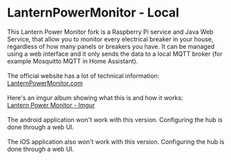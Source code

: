 # LanternPowerMonitor - Local
This Lantern Power Monitor fork is a Raspberry Pi service and Java Web Service, that allow you to monitor every electrical breaker in your house, regardless of how many panels or breakers you have. It can be managed using a web interface and it only sends the data to a local MQTT broker (for example Mosquitto MQTT in Home Assistant). 
<br><br>
The official website has a lot of technical information:
<br>
[LanternPowerMonitor.com](https://lanternpowermonitor.com)
<br><br>
Here's an imgur album showing what this is and how it works:
<br>
[Lantern Power Monitor - Imgur](https://imgur.com/gallery/SPOJYBR)
<br><br>
The android application won't work with this version. Configuring the hub is done through a web UI.
<br><br>
The iOS application also won't work with this version. Configuring the hub is done through a web UI.
<br>

